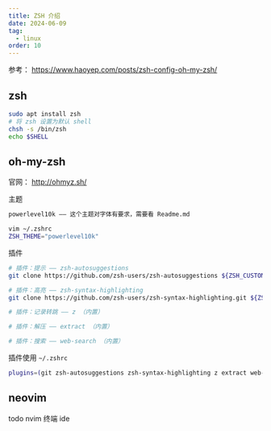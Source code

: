 ```yaml
---
title: ZSH 介绍
date: 2024-06-09
tag:
  - linux
order: 10
---
```


参考： <https://www.haoyep.com/posts/zsh-config-oh-my-zsh/>

## zsh

```bash
sudo apt install zsh
# 将 zsh 设置为默认 shell
chsh -s /bin/zsh
echo $SHELL
```

## oh-my-zsh

官网： http://ohmyz.sh/

主题

```bash
powerlevel10k —— 这个主题对字体有要求，需要看 Readme.md

vim ~/.zshrc
ZSH_THEME="powerlevel10k"
```

插件

```bash
# 插件：提示 —— zsh-autosuggestions
git clone https://github.com/zsh-users/zsh-autosuggestions ${ZSH_CUSTOM:-~/.oh-my-zsh/custom}/plugins/zsh-autosuggestions

# 插件：高亮 —— zsh-syntax-highlighting
git clone https://github.com/zsh-users/zsh-syntax-highlighting.git ${ZSH_CUSTOM:-~/.oh-my-zsh/custom}/plugins/zsh-syntax-highlighting

# 插件：记录转跳 —— z （内置）

# 插件：解压 —— extract （内置）

# 插件：搜索 —— web-search （内置）
```

插件使用 `~/.zshrc`

```bash
plugins=(git zsh-autosuggestions zsh-syntax-highlighting z extract web-search)
```

## neovim

todo nvim 终端 ide

